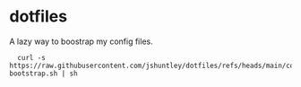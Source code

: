 # dotfiles

A lazy way to boostrap my config files.

```
  curl -s https://raw.githubusercontent.com/jshuntley/dotfiles/refs/heads/main/config-bootstrap.sh | sh
```
